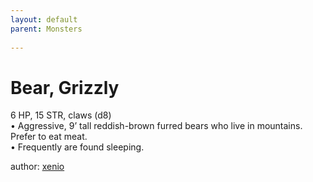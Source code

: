 ```yaml
---
layout: default
parent: Monsters
  
---
```

# Bear, Grizzly
6 HP, 15 STR, claws (d8)  
• Aggressive, 9’ tall reddish-brown furred bears who live in mountains.   Prefer to eat meat.  
• Frequently are found sleeping.  

author: [xenio](https://xenioinabottle.blogspot.com/2021/02/classic-monsters-for-cairnito-part-1.html)
